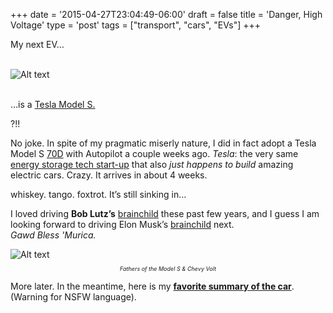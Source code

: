 +++
date = '2015-04-27T23:04:49-06:00'
draft = false
title = 'Danger, High Voltage'
type = 'post'
tags = ["transport", "cars", "EVs"]
+++

My next EV…<br /><br />

<div>
  <img src="https://julianwest.me/Blog/posts/images/model_s.jpeg" alt="Alt text">
</div><br />

…is a <a href="http://julianwest.me/Blog/posts/tesla-faq/">Tesla Model S.</a><br />

?!!<br />

No joke. In spite of my pragmatic miserly nature, I did in fact adopt a Tesla Model S <a href="http://www.teslamotors.com/en_EU/blog/introducing-all-wheel-drive-model-s-70d">70D</a> with Autopilot a couple weeks ago. <i>Tesla</i>: the very same <a href="http://www.wired.com/2015/04/tesla-isnt-car-company-battery-company">energy storage tech start-up</a> that also <i>just happens to build</i> amazing electric cars. Crazy. It arrives in about 4 weeks.<br />

whiskey. tango. foxtrot. It’s still sinking in…<br />

I loved driving <b>Bob Lutz’s</b> <a href="http://en.wikipedia.org/wiki/Chevrolet_Volt">brainchild</a> these past few years, and I guess I am looking forward to driving Elon Musk’s <a href="http://en.wikipedia.org/wiki/Tesla_Model_S">brainchild</a> next.<br />
<i>Gawd Bless 'Murica.</i>

<div>
  <img src="https://julianwest.me/Blog/posts/images/musk-lutz.jpeg" alt="Alt text">
</div>
<div style="font-size: 9px;">
<p style="text-align: center;"><i>Fathers of the Model S & Chevy Volt</i></p>
</div>

More later. In the meantime, here is my <b><a href="http://theoatmeal.com/comics/tesla_model_s">favorite summary of the car</a></b>. (Warning for NSFW language).